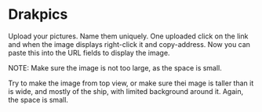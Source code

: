 # Drakpics

Upload your pictures.
Name them uniquely.
One uploaded click on the link and when the image displays right-click it and copy-address.
Now you can paste this into the URL fields to display the image.

NOTE: Make sure the image is not too large, as the space is small.

Try to make the image from top view, or make sure thei mage is taller than it is wide, and mostly of the ship, with limited background around it. Again, the space is small.
